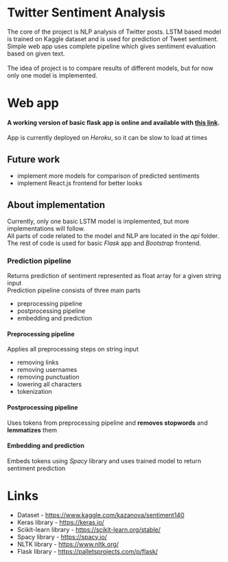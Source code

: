 # Twitter Sentiment Analysis

The core of the project is NLP analysis of Twitter posts. LSTM based model is trained on Kaggle dataset and is used 
for prediction of Tweet sentiment. Simple web app uses complete pipeline which 
gives sentiment evaluation based on given text.
<br>
<br>
The idea of project is to compare results of different models, but for now only one model is implemented.

# Web app

#### A working version of basic flask app is online and available with [this link](https://twitter-sentiment-analysis-app.herokuapp.com/).
App is currently deployed on _Heroku_, so it can be slow to load at times
## Future work
- implement more models for comparison of predicted sentiments
- implement React.js frontend for better looks

## About implementation

Currently, only one basic LSTM model is implemented, but more implementations will follow.
<br>All parts of code related to the model and NLP are located in the _api_ folder. The rest of code is used
for basic _Flask_ app and _Bootstrap_ frontend.
### Prediction pipeline
Returns prediction of sentiment represented as float array for a given string input<br>
Prediction pipeline consists of three main parts
- preprocessing pipeline
- postprocessing pipeline
- embedding and prediction

#### Preprocessing pipeline

Applies all preprocessing steps on string input
- removing links
- removing usernames
- removing punctuation
- lowering all characters
- tokenization

#### Postprocessing pipeline
Uses tokens from preprocessing pipeline and **removes stopwords** and **lemmatizes** them

#### Embedding and prediction
Embeds tokens using _Spacy_ library and uses trained model to return sentiment prediction

# Links
- Dataset - https://www.kaggle.com/kazanova/sentiment140
- Keras library - https://keras.io/
- Scikit-learn library - https://scikit-learn.org/stable/
- Spacy library - https://spacy.io/
- NLTK library - https://www.nltk.org/
- Flask library - https://palletsprojects.com/p/flask/
